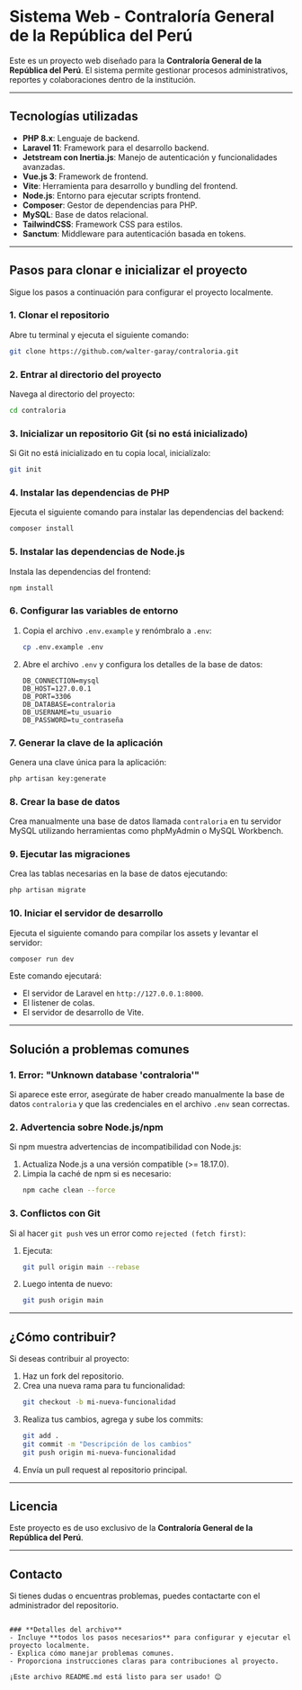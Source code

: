 # Sistema Web - Contraloría General de la República del Perú

Este es un proyecto web diseñado para la **Contraloría General de la República del Perú**. El sistema permite gestionar procesos administrativos, reportes y colaboraciones dentro de la institución.

---

## Tecnologías utilizadas

- **PHP 8.x**: Lenguaje de backend.
- **Laravel 11**: Framework para el desarrollo backend.
- **Jetstream con Inertia.js**: Manejo de autenticación y funcionalidades avanzadas.
- **Vue.js 3**: Framework de frontend.
- **Vite**: Herramienta para desarrollo y bundling del frontend.
- **Node.js**: Entorno para ejecutar scripts frontend.
- **Composer**: Gestor de dependencias para PHP.
- **MySQL**: Base de datos relacional.
- **TailwindCSS**: Framework CSS para estilos.
- **Sanctum**: Middleware para autenticación basada en tokens.

---

## Pasos para clonar e inicializar el proyecto

Sigue los pasos a continuación para configurar el proyecto localmente.

### **1. Clonar el repositorio**
Abre tu terminal y ejecuta el siguiente comando:
```bash
git clone https://github.com/walter-garay/contraloria.git

```

### **2. Entrar al directorio del proyecto**
Navega al directorio del proyecto:
```bash
cd contraloria
```

### **3. Inicializar un repositorio Git (si no está inicializado)**
Si Git no está inicializado en tu copia local, inicialízalo:
```bash
git init
```

### **4. Instalar las dependencias de PHP**
Ejecuta el siguiente comando para instalar las dependencias del backend:
```bash
composer install
```

### **5. Instalar las dependencias de Node.js**
Instala las dependencias del frontend:
```bash
npm install
```

### **6. Configurar las variables de entorno**
1. Copia el archivo `.env.example` y renómbralo a `.env`:
   ```bash
   cp .env.example .env
   ```

2. Abre el archivo `.env` y configura los detalles de la base de datos:
   ```env
   DB_CONNECTION=mysql
   DB_HOST=127.0.0.1
   DB_PORT=3306
   DB_DATABASE=contraloria
   DB_USERNAME=tu_usuario
   DB_PASSWORD=tu_contraseña
   ```

### **7. Generar la clave de la aplicación**
Genera una clave única para la aplicación:
```bash
php artisan key:generate
```

### **8. Crear la base de datos**
Crea manualmente una base de datos llamada `contraloria` en tu servidor MySQL utilizando herramientas como phpMyAdmin o MySQL Workbench.

### **9. Ejecutar las migraciones**
Crea las tablas necesarias en la base de datos ejecutando:
```bash
php artisan migrate
```

### **10. Iniciar el servidor de desarrollo**
Ejecuta el siguiente comando para compilar los assets y levantar el servidor:
```bash
composer run dev
```

Este comando ejecutará:
- El servidor de Laravel en `http://127.0.0.1:8000`.
- El listener de colas.
- El servidor de desarrollo de Vite.

---

## Solución a problemas comunes

### **1. Error: "Unknown database 'contraloria'"**
Si aparece este error, asegúrate de haber creado manualmente la base de datos `contraloria` y que las credenciales en el archivo `.env` sean correctas.

### **2. Advertencia sobre Node.js/npm**
Si npm muestra advertencias de incompatibilidad con Node.js:
1. Actualiza Node.js a una versión compatible (>= 18.17.0).
2. Limpia la caché de npm si es necesario:
   ```bash
   npm cache clean --force
   ```

### **3. Conflictos con Git**
Si al hacer `git push` ves un error como `rejected (fetch first)`:
1. Ejecuta:
   ```bash
   git pull origin main --rebase
   ```
2. Luego intenta de nuevo:
   ```bash
   git push origin main
   ```

---

## ¿Cómo contribuir?

Si deseas contribuir al proyecto:
1. Haz un fork del repositorio.
2. Crea una nueva rama para tu funcionalidad:
   ```bash
   git checkout -b mi-nueva-funcionalidad
   ```
3. Realiza tus cambios, agrega y sube los commits:
   ```bash
   git add .
   git commit -m "Descripción de los cambios"
   git push origin mi-nueva-funcionalidad
   ```
4. Envía un pull request al repositorio principal.

---

## Licencia

Este proyecto es de uso exclusivo de la **Contraloría General de la República del Perú**.

---

## Contacto

Si tienes dudas o encuentras problemas, puedes contactarte con el administrador del repositorio.
```

### **Detalles del archivo**
- Incluye **todos los pasos necesarios** para configurar y ejecutar el proyecto localmente.
- Explica cómo manejar problemas comunes.
- Proporciona instrucciones claras para contribuciones al proyecto.

¡Este archivo README.md está listo para ser usado! 😊
